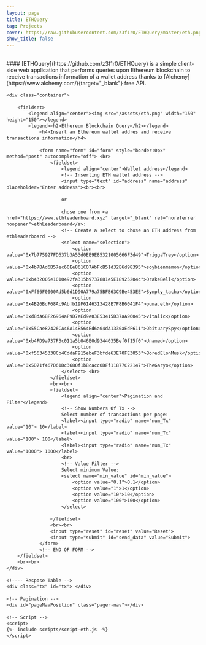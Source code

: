 ```yaml
---
layout: page
title: ETHQuery
tag: Projects
cover: https://raw.githubusercontent.com/z3f1r0/ETHQuery/master/eth.png
show_title: false
---
```

<br>
#### [ETHQuery](https://github.com/z3f1r0/ETHQuery) is a simple client-side web application that performs queries upon Ethereum blockchain to receive transactions information of a wallet address thanks to [Alchemy](https://www.alchemy.com/){target="_blank"} free API.

<html>
<head>
  <br>
    <title>ETHQuery</title>
    <meta charset="utf-8">
    <meta name="viewport" content="width=device-width, initial-scale=1">
    <link rel="icon" href="/assets/eth.png" type="image/icon type">
    <link rel="stylesheet" type="text/css" href="/assets/css/style.css">
</head>

<body>

    <div class="container">

        <fieldset>
            <legend align="center"><img src="/assets/eth.png" width="150" height="150"></legend>
            <legend><h2>Ethereum Blockchain Query</h2></legend>
                <h4>Insert an Ethereum wallet addres and receive transactions information</h4>

	            <form name="form" id="form" style="border:0px" method="post" autocomplete="off"> <br>
                    <fieldset>
                        <legend align="center">Wallet address</legend>
                        <!-- Inserting ETH wallet address -->
		                <input type="text" id="address" name="address" placeholder="Enter address"><br><br>
                    
                        or 
                    
                        chose one from <a href="https://www.ethleaderboard.xyz" target="_blank" rel="noreferrer noopener">ethLeaderboard</a>:
                        <!-- Create a select to chose an ETH address from ethleaderboard -->
                        <select name="selection">
                            <option value="0x7b775927FD637b3A53d0EE9E85321005666F3d49">TriggaTrey</option>
                            <option value="0x4b7BAd6B57ec60Ee861C07AbFcB51d32E6d98395">soybienmamon</option>
                            <option value="0xb432005e1010492fa315b9737881e5E18925204c">DrakeBell</option>
                            <option value="0xFf66F0000Ad5b6d1D90A779a75BFB63C9Be453EE">Symply_tacha</option>
                            <option value="0x4B26BdF68Ac9Abfb19F6146313428E7F8B6041F4">puma.eth</option>
                            <option value="0xd8dA6BF26964aF9D7eEd9e03E53415D37aA96045">vitalic</option>
                            <option value="0x55Cae82426CA46A14B564Ed6a04dA1330aEdF611">ObituarySpy</option>
                            <option value="0xb4FD9a737F3c011a5b046E0d9344035Bef0f15f0">Unamed</option>
                            <option value="0xf56345338Cb4CddaF915ebeF3bfde63E70FE3053">BoredElonMusk</option>
                            <option value="0x5D71f467D61Dc3680f1bBcacc0DFf11877C22147">TheGaryo</option>                                    
                        </select> <br>
                    </fieldset>
                    <br><br>
                    <fieldset>
                        <legend align="center">Pagination and Filter</legend>
                        <!-- Show Numbers Of Tx -->
                        Select number of transactions per page:
                        <label><input type="radio" name="num_Tx" value="10"> 10</label>
                        <label><input type="radio" name="num_Tx" value="100"> 100</label>
                        <label><input type="radio" name="num_Tx" value="1000"> 1000</label>
                        <br>
                        <!-- Value Filter -->
                        Select minimum Value:
                        <select name="min_value" id="min_value">
                            <option value="0.1">0.1</option>
                            <option value="1">1</option>
                            <option value="10">10</option>
                            <option value="100">100</option>
                        </select>
                    
                    </fieldset>
                    <br><br>
                    <input type="reset" id="reset" value="Reset">   
                    <input type="submit" id="send_data" value="Submit">
	            </form>
                <!-- END OF FORM -->
        </fieldset>
        <br><br>
    </div>

    <!---- Respose Table -->
    <div class="tx" id="tx"> </div>

    <!-- Pagination -->
    <div id="pageNavPosition" class="pager-nav"></div>

    <!-- Script -->
    <script>
    {%- include scripts/script-eth.js -%}
    </script>
</body>

</html>
